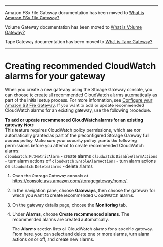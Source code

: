 --------

Amazon FSx File Gateway documentation has been moved to [What is Amazon FSx File Gateway?](https://docs.aws.amazon.com/filegateway/latest/filefsxw/WhatIsStorageGateway.html)

Volume Gateway documentation has been moved to [What is Volume Gateway?](https://docs.aws.amazon.com/storagegateway/latest/vgw/WhatIsStorageGateway.html)

Tape Gateway documentation has been moved to [What is Tape Gateway?](https://docs.aws.amazon.com/storagegateway/latest/tgw/WhatIsStorageGateway.html)

--------

# Creating recommended CloudWatch alarms for your gateway<a name="cloudwatch-alarms-create-recommended"></a>

When you create a new gateway using the Storage Gateway console, you can choose to create all recommended CloudWatch alarms automatically as part of the initial setup process\. For more information, see [Configure your Amazon S3 File Gateway](https://docs.aws.amazon.com/filegateway/latest/files3/create-gateway-file.html#configure-gateway-s3-file)\. If you want to add or update recommended CloudWatch alarms for an existing gateway, use the following procedure\.

**To add or update recommended CloudWatch alarms for an existing gateway**
**Note**  
This feature requires CloudWatch policy permissions, which are *not* automatically granted as part of the preconfigured Storage Gateway full access policy\. Make sure your security policy grants the following permissions before you attempt to create recommended CloudWatch alarms:  
`cloudwatch:PutMetricAlarm` \- create alarms
`cloudwatch:DisableAlarmActions` \- turn alarm actions off
`cloudwatch:EnableAlarmActions` \- turn alarm actions on
`cloudwatch:DeleteAlarms` \- delete alarms

1. Open the Storage Gateway console at [https://console\.aws\.amazon\.com/storagegateway/home/](https://console.aws.amazon.com/storagegateway/home/)\.

1. In the navigation pane, choose **Gateways**, then choose the gateway for which you want to create recommended CloudWatch alarms\.

1. On the gateway details page, choose the **Monitoring** tab\.

1. Under **Alarms**, choose **Create recommended alarms**\. The recommended alarms are created automatically\.

   The **Alarms** section lists all CloudWatch alarms for a specific gateway\. From here, you can select and delete one or more alarms, turn alarm actions on or off, and create new alarms\.